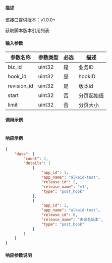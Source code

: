 #### 描述

该接口提供版本：v1.0.0+

获取脚本版本引用列表

#### 输入参数

| 参数名称    | 参数类型 | 必选 | 描述       |
| ----------- | -------- | ---- | ---------- |
| biz_id      | uint32   | 是   | 业务ID     |
| hook_id     | uint32   | 是   | hookID     |
| revision_id | uint32   | 是   | 版本id     |
| start       | uint32   | 否   | 分页起始值 |
| limit       | uint32   | 否   | 分页大小   |

#### 调用示例

```json

```

#### 响应示例

```json
{
    "data": {
        "count": 2,
        "details": [
            {
                "app_id": 1,
                "app_name": "alkaid-test",
                "release_id": 2,
                "release_name": "v1",
                "type": "post_hook"
            },
            {
                "app_id": 1,
                "app_name": "alkaid-test",
                "release_id": 0,
                "release_name": "未命名版本",
                "type": "post_hook"
            }
        ]
    }
}
```

#### 响应参数说明

